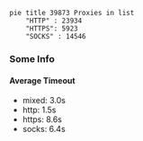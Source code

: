 
```mermaid
pie title 39873 Proxies in list
    "HTTP" : 23934
    "HTTPS": 5923
    "SOCKS" : 14546
```

### Some Info
#### Average Timeout

- mixed: 3.0s
- http: 1.5s
- https: 8.6s
- socks: 6.4s